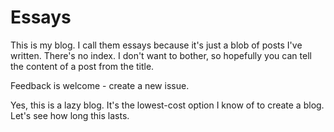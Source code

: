 # Essays

This is my blog. I call them essays because it's just a blob of posts I've written. There's no index. I don't want to bother, so hopefully you can tell the content of a post from the title.

Feedback is welcome - create a new issue.

Yes, this is a lazy blog. It's the lowest-cost option I know of to create a blog. Let's see how long this lasts.
